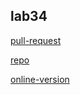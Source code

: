 ## lab34

[pull-request](https://github.com/Motasem-Sulaiman/todo-app/pull/17)

[repo](https://github.com/Motasem-Sulaiman/todo-app)

[online-version](https://vvlvtj-5173.csb.app/)